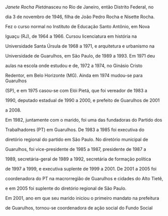 

 



*Janete Rocha Pietá*nasceu no Rio de Janeiro, então Distrito Federal, no

dia 3 de novembro de 1946, filha de João Pedro Rocha e Nisette Rocha.



Fez o curso normal no Instituto de Educação Santo Antônio, em Nova

Iguaçu (RJ), de 1964 a 1966. Cursou licenciatura em história na

Universidade Santa Úrsula de 1968 a 1971, e arquitetura e urbanismo na

Universidade de Guarulhos, em São Paulo, de 1989 a 1993. Em 1971 deu

aulas na escola onde estudou e de, 1972 a 1974, no Ginásio Cristo

Redentor, em Belo Horizonte (MG). Ainda em 1974 mudou-se para Guarulhos

(SP), e em 1975 casou-se com Elói Pietá, que foi vereador de 1983 a

1990, deputado estadual de 1990 a 2000, e prefeito de Guarulhos de 2001

a 2008.



Em 1982, juntamente com o marido, foi uma das fundadoras do Partido dos

Trabalhadores (PT) em Guarulhos. De 1983 a 1985 foi executiva do

diretório regional do partido em São Paulo. No diretório municipal de

Guarulhos, foi vice-presidente de 1985 a 1987, presidente de 1987 a

1989, secretária-geral de 1989 a 1992, secretária de formação política

de 1997 a 1999, e executiva suplente de 1999 a 2001. De 2001 a 2005 foi

coordenadora do PT na macrorregião de Guarulhos e cidades do Alto Tietê,

e em 2005 foi suplente do diretório regional de São Paulo.



Em 2001, ano em que seu marido iniciou o primeiro mandato na prefeitura

de Guarulhos, tornou-se coordenadora de ação social do Fundo Social

Solidariedade da prefeitura e implantou os programas Fome Zero e Bolsa

Família na região. De 2005 a 2006, foi secretária-adjunta na Secretaria

Municipal de Saúde. No pleito de 2006, elegeu-se deputada federal por

São Paulo na legenda do PT, com o apoio do marido. Assumiu o mandato em

fevereiro de 2007 e participou, como titular, das comissões de Direitos

Humanos e Minorias, e de Legislação Participativa. Presidiu a de a

Comissão Especial de Juizados Especiais e Questões das Mulheres, e foi

membro das comissões especiais dos Funcionários do Extinto Banco de

Roraima, da Representação Proporcional de Gênero nas Mesas da Câmara e

do Senado, e do Estatuto da Igualdade Racial. Integrou ainda a comissão

externa de asilo diplomático ao presidente deposto de Honduras e a

Comissão Parlamentar de Inquérito (CPI) da Subnutrição de Crianças

Indígenas.



Além das atividades políticas, dedicou-se ao magistério e atuou na área

de arquitetura.



 



*Adrianna Setemy*



**FONTES**: Portal Direito2. Disponível em :

\<[http://www.direito2.com.br/acam/2007

deputada-diz-que-estatuto-da-visibilidade-social-a-negros](http://www.direito2.com.br/acam/2007%20deputada-diz-que-estatuto-da-visibilidade-social-a-negros)\>.

Acesso em : 05 maio 2009.



Portal PT na Câmara. *Informes* (28/2/07). Disponível em :

\<[http://informes.org.br](http://informes.org.br)\>. Acesso em : 05

jul. 2009.



 



 



* *



* *

